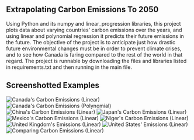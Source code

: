 ## Extrapolating Carbon Emissions To 2050

Using Python and its numpy and linear_progression libraries, this project plots data about varying countries' carbon emissions over the years, and using linear 
and polynomial regression it predicts their future emissions in the future. The objective of the project is to anticipate just how drastic future environmental changes must be in order to prevent climate crises, and to see how Canada is faring compared to the rest of the world in that regard. The project is runnable by downloading the files and libraries listed in requirements.txt and then running in the main file.

## Screenshotted Examples

![Canada's Carbon Emissions (Linear)](https://user-images.githubusercontent.com/83887991/149047999-99d2cb39-1fbd-4074-b510-f15829661b06.png)
![Canada's Carbon Emissions (Polynomial)](https://user-images.githubusercontent.com/83887991/149047995-f4e87b21-0315-4c2f-a2b6-179219e4e35b.png)
![China's Carbon Emissions (Linear)](https://user-images.githubusercontent.com/83887991/149047959-f5dce9bf-3818-49d0-ae3d-baf4bda35200.png)
![Japan's Carbon Emissions (Linear)](https://user-images.githubusercontent.com/83887991/149047955-921bd7b4-4c93-4a20-9add-b790e135c5b0.png)
![Mexico's Carbon Emissions (Linear)](https://user-images.githubusercontent.com/83887991/149047941-14d2eb9d-cf77-42db-95fa-405b1ef2ea1d.png)
![Niger's Carbon Emissions (Linear)](https://user-images.githubusercontent.com/83887991/149047937-a3c4ac30-d085-4c4a-9403-ad2cddd059a3.png)
![United Kingdom's Emissions (Linear)](https://user-images.githubusercontent.com/83887991/149047929-fbe81ec7-223a-41ba-b427-ec5ef0c0b085.png)
![United States' Emissions (Linear)](https://user-images.githubusercontent.com/83887991/149047862-5b64b3ad-b60f-40bc-b959-5dde06781192.png)
![Comparing Carbon Emissions (Linear)](https://user-images.githubusercontent.com/83887991/149047983-dfd0d4c0-c457-4ba4-9dd0-04b023e1b4a5.png)
